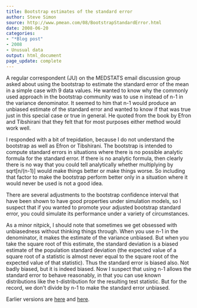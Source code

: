 ```yaml
---
title: Bootstrap estimates of the standard error
author: Steve Simon
source: http://www.pmean.com/08/BootstrapStandardError.html
date: 2008-06-20
categories:
- "*Blog post"
- 2008
- Unusual data
output: html_document
page_update: complete
---
```


A regular correspondent (JU) on the MEDSTATS email discussion group asked about using the bootstrap to estimate the standard error of the mean in a simple case with 9 data values. He wanted to know why the commonly used approach in the bootstrap community was to use n instead of n-1 in the variance denominator. It seemed to him that n-1 would produce an unbiased estimate of the standard error and wanted to know if that was true just in this special case or true in general. He quoted from the book by Efron and Tibshirani that they felt that for most purposes either method would work well.

I responded with a bit of trepidation, because I do not understand the bootstrap as well as Efron or Tibshirani. The bootstrap is intended to compute standard errors in situations where there is no possible analytic formula for the standard error. If there is no analytic formula, then clearly there is no way that you could tell analytically whether multiplying by sqrt\[n/(n-1)\] would make things better or make things worse. So including that factor to make the bootstrap perform better only in a situation where it would never be used is not a good idea.

There are several adjustments to the bootstrap confidence interval that have been shown to have good properties under simulation models, so I suspect that if you wanted to promote your adjusted bootstrap standard error, you could simulate its performance under a variety of circumstances.

As a minor nitpick, I should note that sometimes we get obsessed with unbiasedness without thinking things through. When you use n-1 in the denominator, it makes the estimate of the variance unbiased. But when you take the square root of this estimate, the standard deviation is a biased estimate of the population standard deviation (the expected value of a square root of a statistic is almost never equal to the square root of the expected value of that statistic). Thus the standard error is biased also. Not badly biased, but it is indeed biased. Now I suspect that using n-1 allows the standard error to behave reasonably, in that you can use known distributions like the t-distribution for the resulting test statistic. But for the record, we don't divide by n-1 to make the standard error unbiased.

Earlier versions are [here][sim1] and [here][sim2].

[sim1]: http://www.pmean.com/08/BootstrapStandardError.html
[sim2]: http://new.pmean.com/bootstrap-standard-error/

